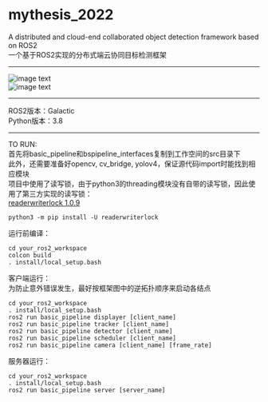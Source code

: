 # mythesis_2022
A distributed and cloud-end collaborated object detection framework based on ROS2  
一个基于ROS2实现的分布式端云协同目标检测框架  
****  
![image text](https://github.com/sysu18364109/mythesis_2022/blob/main/pic1.png)  
![image text](https://github.com/sysu18364109/mythesis_2022/blob/main/pic2.png)  
****  
ROS2版本：Galactic  
Python版本：3.8  
****  
TO RUN:  
首先将basic_pipeline和bspipeline_interfaces复制到工作空间的src目录下  
此外，还需要准备好opencv, cv_bridge, yolov4，保证源代码import时能找到相应模块  
项目中使用了读写锁，由于python3的threading模块没有自带的读写锁，因此使用了第三方实现的读写锁：  
[readerwriterlock 1.0.9](https://pypi.org/project/readerwriterlock/)  
```
python3 -m pip install -U readerwriterlock
```
运行前编译：  
```
cd your_ros2_workspace
colcon build
. install/local_setup.bash
```
客户端运行：  
为防止意外错误发生，最好按框架图中的逆拓扑顺序来启动各结点  
```
cd your_ros2_workspace
. install/local_setup.bash
ros2 run basic_pipeline displayer [client_name]
ros2 run basic_pipeline tracker [client_name]
ros2 run basic_pipeline detector [client_name]
ros2 run basic_pipeline scheduler [client_name]
ros2 run basic_pipeline camera [client_name] [frame_rate]
```
  
服务器运行：  
```
cd your_ros2_workspace
. install/local_setup.bash
ros2 run basic_pipeline server [server_name]
```
